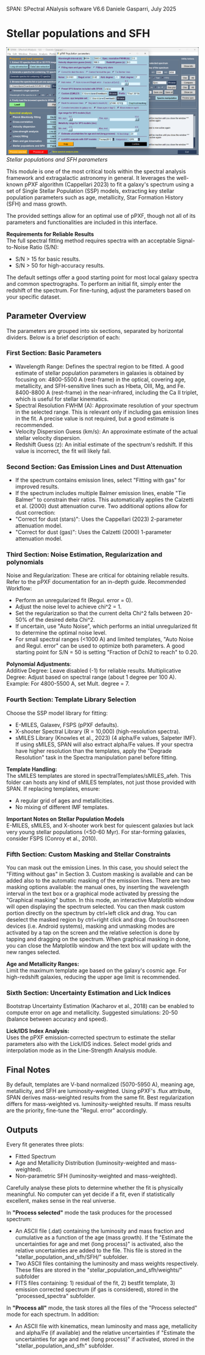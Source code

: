 SPAN: SPectral ANalysis software V6.6
Daniele Gasparri, July 2025

# Stellar populations and SFH #

![Stellar populations](img/stellar_populations.png)
*Stellar populations and SFH parameters*


This module is one of the most critical tools within the spectral analysis framework and extragalactic astronomy in general. It leverages the well-known pPXF algorithm (Cappellari 2023) to fit a galaxy's spectrum using a set of Single Stellar Population (SSP) models, extracting key stellar population parameters such as age, metallicity, Star Formation History (SFH) and mass growth.

The provided settings allow for an optimal use of pPXF, though not all of its parameters and functionalities are included in this interface.


**Requirements for Reliable Results**  
The full spectral fitting method requires spectra with an acceptable Signal-to-Noise Ratio (S/N):
- S/N > 15 for basic results.
- S/N > 50 for high-accuracy results.


The default settings offer a good starting point for most local galaxy spectra and common spectrographs. To perform an initial fit, simply enter the redshift of the spectrum. For fine-tuning, adjust the parameters based on your specific dataset.


## Parameter Overview ##
The parameters are grouped into six sections, separated by horizontal dividers. Below is a brief description of each:


### First Section: Basic Parameters
- Wavelength Range: Defines the spectral region to be fitted. A good estimate of stellar population parameters in galaxies is obtained by focusing on:
4800-5500 A (rest-frame) in the optical, covering age, metallicity, and SFH-sensitive lines such as Hbeta, OIII, Mg, and Fe.
8400-8800 A (rest-frame) in the near-infrared, including the Ca II triplet, which is useful for stellar kinematics.
- Spectral Resolution FWHM (A): Approximate resolution of your spectrum in the selected range. This is relevant only if including gas emission lines in the fit. A precise value is not required, but a good estimate is recommended.
- Velocity Dispersion Guess (km/s): An approximate estimate of the actual stellar velocity dispersion.
- Redshift Guess (z): An initial estimate of the spectrum's redshift. If this value is incorrect, the fit will likely fail.


### Second Section: Gas Emission Lines and Dust Attenuation
- If the spectrum contains emission lines, select "Fitting with gas" for improved results.
- If the spectrum includes multiple Balmer emission lines, enable "Tie Balmer" to constrain their ratios. This automatically applies the Calzetti et al. (2000) dust attenuation curve.
Two additional options allow for dust correction:
- "Correct for dust (stars)": Uses the Cappellari (2023) 2-parameter attenuation model.
- "Correct for dust (gas)": Uses the Calzetti (2000) 1-parameter attenuation model.


### Third Section: Noise Estimation, Regularization and polynomials
Noise and Regularization: These are critical for obtaining reliable results. Refer to the pPXF documentation for an in-depth guide.
Recommended Workflow:
- Perform an unregularized fit (Regul. error = 0).
- Adjust the noise level to achieve chi^2 = 1.
- Set the regularization so that the current delta Chi^2 falls between 20-50% of the desired delta Chi^2.
- If uncertain, use "Auto Noise", which performs an initial unregularized fit to determine the optimal noise level.
- For small spectral ranges (<1000 A) and limited templates, "Auto Noise and Regul. error" can be used to optimize both parameters. A good starting point for S/N = 50 is setting "Fraction of Dchi2 to reach" to 0.20.

**Polynomial Adjustments**:  
Additive Degree: Leave disabled (-1) for reliable results.
Multiplicative Degree: Adjust based on spectral range (about 1 degree per 100 A).
Example: For 4800-5500 A, set Mult. degree = 7.


### Fourth Section: Template Library Selection
Choose the SSP model library for fitting:
- E-MILES, Galaxev, FSPS (pPXF defaults).
- X-shooter Spectral Library (R = 10,000) (high-resolution spectra).
- sMILES Library (Knowles et al., 2023) (4 alpha/Fe values, Salpeter IMF).
If using sMILES, SPAN will also extract alpha/Fe values.
If your spectra have higher resolution than the templates, apply the "Degrade Resolution" task in the Spectra manipulation panel before fitting.

**Template Handling:**  
The sMILES templates are stored in spectralTemplates/sMILES_afeh. This folder can hosts any kind of sMILES templates, not just those provided with SPAN.
If replacing templates, ensure:
- A regular grid of ages and metallicities.
- No mixing of different IMF templates.

**Important Notes on Stellar Population Models**  
E-MILES, sMILES, and X-shooter work best for quiescent galaxies but lack very young stellar populations (<50-60 Myr).
For star-forming galaxies, consider FSPS (Conroy et al., 2010).


### Fifth Section: Custom Masking and Stellar Constraints
You can mask out the emission Lines. In this case, you should select the "Fitting without gas" in Section 3.
Custom masking is available and can be added also to the automatic masking of the emission lines. 
There are two masking options available: the manual ones, by inserting the wavelength interval in the text box or a graphical mode activated by pressing the "Graphical masking" button. In this mode, an interactive Matplotlib window will open displaying the spectrum selected. You can then mask custom portion directly on the spectrum by ctrl+left click and drag. You can deselect the masked region by ctrl+right click and drag. On touchscreen devices (i.e. Android systems), masking and unmasking modes are activated by a tap on the screen and the relative selection is done by tapping and dragging on the spectrum. When graphical masking in done, you can close the Matplotlib window and the text box will update with the new ranges selected.

**Age and Metallicity Ranges:**  
Limit the maximum template age based on the galaxy's cosmic age. For high-redshift galaxies, reducing the upper age limit is recommended.


### Sixth Section: Uncertainty Estimation and Lick Indices
Bootstrap Uncertainty Estimation (Kacharov et al., 2018) can be enabled to compute error on age and metallicity.
Suggested simulations: 20-50 (balance between accuracy and speed).

**Lick/IDS Index Analysis:**  
Uses the pPXF emission-corrected spectrum to estimate the stellar parameters also with the Lick/IDS indices.
Select model grids and interpolation mode as in the Line-Strength Analysis module.


## Final Notes ##
By default, templates are V-band normalized (5070-5950 A), meaning age, metallicity, and SFH are luminosity-weighted.
Using pPXF's .flux attribute, SPAN derives mass-weighted results from the same fit.
Best regularization differs for mass-weighted vs. luminosity-weighted results. If mass results are the priority, fine-tune the "Regul. error" accordingly.


## Outputs ##
Every fit generates three plots:
- Fitted Spectrum
- Age and Metallicity Distribution (luminosity-weighted and mass-weighted).
- Non-parametric SFH (luminosity-weighted and mass-weighted).

Carefully analyse these plots to determine whether the fit is physically meaningful. No computer can yet decide if a fit, even if statistically excellent, makes sense in the real universe.

In **"Process selected"** mode the task produces for the processed spectrum:
- An ASCII file (.dat) containing the luminosity and mass fraction and cumulative as a function of the age (mass growth). If the "Estimate the uncertainties for age and met (long process)" is activated, also the relative uncertainties are added to the file. This file is stored in the "stellar_population_and_sfh/SFH/" subfolder.
- Two ASCII files containing the luminosity and mass weights respectively. These files are stored in the "stellar_population_and_sfh/weights/" subfolder
- FITS files containing: 1) residual of the fit, 2) bestfit template, 3) emission corrected spectrum (if gas is considered), stored in the "processed_spectra" subfolder.

In **"Process all"** mode, the task stores all the files of the "Process selected" mode for each spectrum. In addition:
- An ASCII file with kinematics, mean luminosity and mass age, metallicity and alpha/Fe (if available) and the relative uncertainties if "Estimate the uncertainties for age and met (long process)" if activated, stored in the "stellar_population_and_sfh" subfolder.
